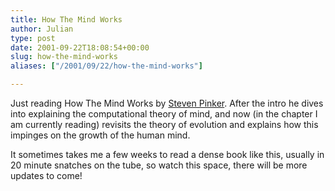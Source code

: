 ```yaml
---
title: How The Mind Works
author: Julian
type: post
date: 2001-09-22T18:08:54+00:00
slug: how-the-mind-works 
aliases: ["/2001/09/22/how-the-mind-works"]

---
```

Just reading <amazonlink asin="0140244913">How The Mind Works</amazonlink> by [Steven Pinker][1]. After the intro he dives into explaining the computational theory of mind, and now (in the chapter I am currently reading) revisits the theory of evolution and explains how this impinges on the growth of the human mind.

It sometimes takes me a few weeks to read a dense book like this, usually in 20 minute snatches on the tube, so watch this space, there will be more updates to come!

 [1]: https://www.mit.edu/~pinker/